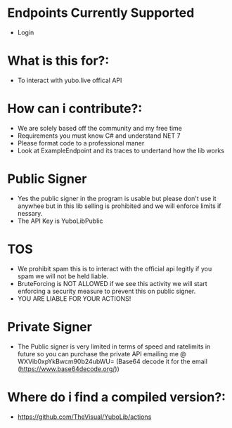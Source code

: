 # Endpoints Currently Supported
- Login


# What is this for?:
- To interact with yubo.live offical API

# How can i contribute?:
- We are solely based off the community and my free time
- Requirements you must know C# and understand NET 7
- Please format code to a professional maner
- Look at ExampleEndpoint and its traces to undertand how the lib works

# Public Signer
- Yes the public signer in the program is usable but please don't use it anywhee but in this lib selling is prohibited and we will enforce limits if nessary.
- The API Key is YuboLibPublic


# TOS
- We prohibit spam this is to interact with the official api legitly if you spam we will not be held liable.
- BruteForcing is NOT ALLOWED if we see this activity we will start enforcing a security measure to prevent this on public signer.
- YOU ARE LIABLE FOR YOUR ACTIONS!

# Private Signer
- The Public signer is very limited in terms of speed and ratelimits in future so you can purchase the private API emailing me @ WXVib0xpYkBwcm90b24ubWU= (Base64 decode it for the email (https://www.base64decode.org/))

# Where do i find a compiled version?:
- https://github.com/TheVisual/YuboLib/actions
